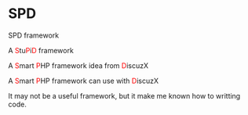 SPD
===

SPD framework

A <span style="color:red;">S</span>tu<span style="color:red;">P</span>i<span style="color:red;">D</span> framework

A <span style="color:red;">S</span>mart <span style="color:red;">P</span>HP framework idea from <span style="color:red;">D</span>iscuzX

A <span style="color:red;">S</span>mart <span style="color:red;">P</span>HP framework can use with <span style="color:red;">D</span>iscuzX

It may not be a useful framework, but it make me known how to writting code.
